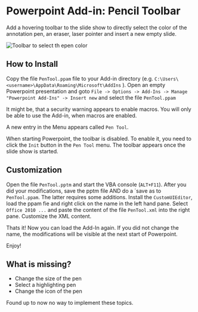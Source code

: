 # Powerpoint Add-in: Pencil Toolbar
Add a hovering toolbar to the slide show to directly select the color of the annotation pen, an eraser, 
laser pointer and insert a new empty slide.

![Toolbar to select th epen color](https://github.com/zbchristian/PenTool/raw/master/images/Screenshot.png)

## How to Install
Copy the file `PenTool.ppam` file to your Add-in directory (e.g. `C:\Users\<username>\AppData\Roaming\Microsoft\AddIns` ). Open an empty Powerpoint presentation and 
goto  `File -> Options -> Add-Ins -> Manage "Powerpoint Add-Ins" -> Insert new` and select the file `PenTool.ppam`

It might be, that a security warning appears to enable macros. You will only be able to use the Add-in, when macros are enabled.

A new entry in the Menu appears called `Pen Tool`. 

When starting Powerpoint, the toolbar is disabled. To enable it, you need to click the `Init` button in the `Pen Tool` menu. 
The toolbar appears once the slide show is started.

## Customization
Open the file `PenTool.pptm` and start the VBA console (`ALT+F11`). 
After you did your modifications, save the pptm file AND do a ´save as to `PenTool.ppam`. The latter requires some additions. 
Install the `CustomUIEditor`, load the ppam fie and right click on the name in the left hand pane. Select `Office 2010 ...` and 
paste the content of the file `PenTool.xml` into the right pane. Customize the XML content.

Thats it! Now you can load the Add-In again. If you did not change the name, the modifications will be visible at the next start 
of Powerpoint.

Enjoy!

## What is missing?
* Change the size of the pen
* Select a highlighting pen
* Change the icon of the pen 

Found up to now no way to implement these topics. 
